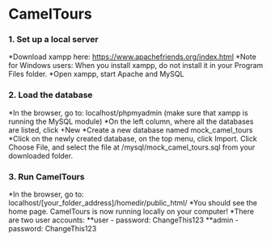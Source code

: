 # CamelTours

### 1. Set up a local server
*Download xampp here: https://www.apachefriends.org/index.html 
*Note for Windows users: When you install xampp, do not install it in your Program Files folder.
*Open xampp, start Apache and MySQL 

### 2. Load the database
*In the browser, go to: localhost/phpmyadmin (make sure that xampp is running the MySQL module) 
*On the left column, where all the databases are listed, click +New
*Create a new database named mock_camel_tours
*Click on the newly created database, on the top menu, click Import. Click Choose File, and select the file at /mysql/mock_camel_tours.sql from your downloaded folder.

### 3. Run CamelTours
*In the browser, go to: localhost/[your_folder_address]/homedir/public_html/
*You should see the home page. CamelTours is now running locally on your computer!
*There are two user accounts:
**user - password: ChangeThis123
**admin - password: ChangeThis123
